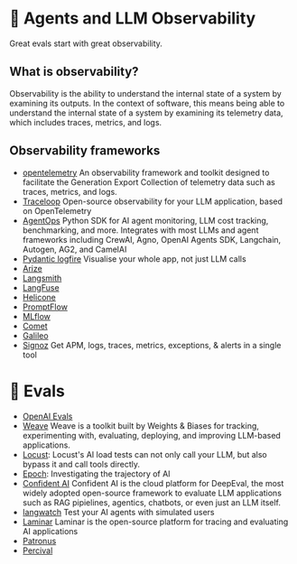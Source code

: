 


# 🧪 Agents and LLM Observability 

Great evals start with great observability.

 ## What is observability?
 Observability is the ability to understand the internal state of a system by examining its outputs. In the context of software, this means being able to understand the internal state of a system by examining its telemetry data, which includes traces, metrics, and logs.

## Observability frameworks

- [opentelemetry](https://opentelemetry.io/) An observability framework and toolkit designed to facilitate the Generation Export Collection of telemetry data such as traces, metrics, and logs.
- [Traceloop](https://github.com/traceloop/openllmetry) Open-source observability for your LLM application, based on OpenTelemetry
- [AgentOps](https://www.agentops.ai/) Python SDK for AI agent monitoring, LLM cost tracking, benchmarking, and more. Integrates with most LLMs and agent frameworks including CrewAI, Agno, OpenAI Agents SDK, Langchain, Autogen, AG2, and CamelAI
- [Pydantic logfire](https://pydantic.dev/logfire) Visualise your whole app, not just LLM calls
- [Arize](https://arize.com/)
- [Langsmith](https://smith.langchain.com/)
- [LangFuse](https://langfuse.com/)
- [Helicone](https://www.helicone.ai/)
- [PromptFlow](https://microsoft.github.io/promptflow/tutorials/trace-llm.html)
- [MLflow](https://mlflow.org/docs/latest/tracing/)
- [Comet](https://www.comet.com)
- [Galileo](https://www.galileo.ai/)
- [Signoz](https://signoz.io/) Get APM, logs, traces, metrics, exceptions, & alerts in a single tool



# 🧪 Evals
- [OpenAI Evals](https://cookbook.openai.com/topic/evals)
- [Weave](https://wandb.ai/site/weave/) Weave is a toolkit built by Weights & Biases for tracking, experimenting with, evaluating, deploying, and improving LLM-based applications.
- [Locust](https://github.com/locustio/locust): Locust's AI load tests can not only call your LLM, but also bypass it and call tools directly.
- [Epoch](https://epoch.ai/): Investigating the trajectory of AI
- [Confident AI](https://deepeval.com/) Confident AI is the cloud platform for DeepEval, the most widely adopted open-source framework to evaluate LLM applications such as RAG pipielines, agentics, chatbots, or even just an LLM itself.
- [langwatch](https://langwatch.ai/) Test your AI agents with simulated users
- [Laminar](https://www.lmnr.ai/) Laminar is the open-source platform for tracing and evaluating AI applications
- [Patronus ](https://www.patronus.ai/)
- [Percival](https://www.patronus.ai/percival)
